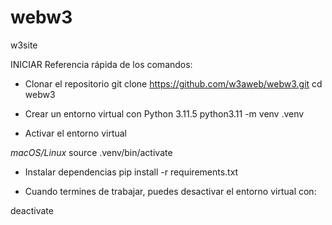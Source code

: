 # webw3
w3site

INICIAR
Referencia rápida de los comandos:

- Clonar el repositorio
git clone https://github.com/w3aweb/webw3.git
cd webw3

- Crear un entorno virtual con Python 3.11.5
python3.11 -m venv .venv

- Activar el entorno virtual

*macOS/Linux*
source .venv/bin/activate

- Instalar dependencias
pip install -r requirements.txt

- Cuando termines de trabajar, puedes desactivar el entorno virtual con:

deactivate

